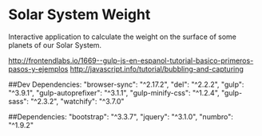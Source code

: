 # Solar System Weight
Interactive application to calculate the weight on the surface of some planets of our Solar System.

http://frontendlabs.io/1669--gulp-js-en-espanol-tutorial-basico-primeros-pasos-y-ejemplos
http://javascript.info/tutorial/bubbling-and-capturing

##Dev Dependencies:
    "browser-sync": "^2.17.2",
    "del": "^2.2.2",
    "gulp": "^3.9.1",
    "gulp-autoprefixer": "^3.1.1",
    "gulp-minify-css": "^1.2.4",
    "gulp-sass": "^2.3.2",
    "watchify": "^3.7.0"

##Dependencies:
    "bootstrap": "^3.3.7",
    "jquery": "^3.1.0",
    "numbro": "^1.9.2"

